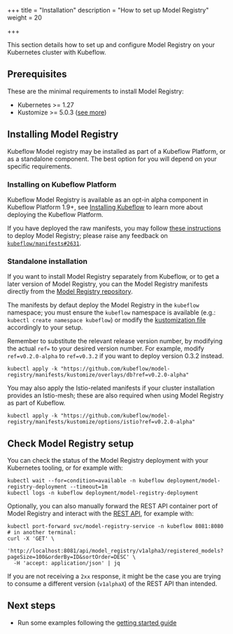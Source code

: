 +++
title = "Installation"
description = "How to set up Model Registry"
weight = 20

+++

This section details how to set up and configure Model Registry on your Kubernetes cluster with Kubeflow.

## Prerequisites

These are the minimal requirements to install Model Registry:

- Kubernetes >= 1.27
- Kustomize >= 5.0.3 ([see more](https://github.com/kubeflow/manifests/issues/2388))

<a id="model-registry-install"></a>

## Installing Model Registry

Kubeflow Model registry may be installed as part of a Kubeflow Platform, or as a standalone component.
The best option for you will depend on your specific requirements.

### Installing on Kubeflow Platform

Kubeflow Model Registry is available as an opt-in alpha component in Kubeflow Platform 1.9+, see [Installing Kubeflow](/docs/started/installing-kubeflow/) to learn more about deploying the Kubeflow Platform.

If you have deployed the raw manifests, you may follow [these instructions](https://github.com/kubeflow/manifests/tree/master/apps/model-registry/upstream#readme) to deploy Model Registry; please raise any feedback on [`kubeflow/manifests#2631`](https://github.com/kubeflow/manifests/issues/2631).

### Standalone installation

If you want to install Model Registry separately from Kubeflow, or to get a later version
of Model Registry, you can the Model Registry manifests directly from the [Model Registry repository](https://github.com/kubeflow/model-registry).

The manifests by defaut deploy the Model Registry in the `kubeflow` namespace;
you must ensure the `kubeflow` namespace is available (e.g.: `kubectl create namespace kubeflow`)
or modify the [kustomization file](https://github.com/kubeflow/model-registry/blob/v0.2.0-alpha/manifests/kustomize/overlays/db/kustomization.yaml#L3) accordingly to your setup.

Remember to substitute the relevant release version number, by modifying the actual `ref=` to your desired version number.
For example, modify `ref=v0.2.0-alpha` to `ref=v0.3.2` if you want to deploy version 0.3.2 instead.

```shell
kubectl apply -k "https://github.com/kubeflow/model-registry/manifests/kustomize/overlays/db?ref=v0.2.0-alpha"
```

You may also apply the Istio-related manifests if your cluster installation provides an Istio-mesh; these are also required when using Model Registry as part of Kubeflow.

```shell
kubectl apply -k "https://github.com/kubeflow/model-registry/manifests/kustomize/options/istio?ref=v0.2.0-alpha"
```

## Check Model Registry setup

You can check the status of the Model Registry deployment with your Kubernetes tooling, or for example with:

```shell
kubectl wait --for=condition=available -n kubeflow deployment/model-registry-deployment --timeout=1m
kubectl logs -n kubeflow deployment/model-registry-deployment
```

Optionally, you can also manually forward the REST API container port of Model Registry and interact with the [REST API](https://editor.swagger.io/?url=https://raw.githubusercontent.com/kubeflow/model-registry/main/api/openapi/model-registry.yaml),
for example with:
```shell
kubectl port-forward svc/model-registry-service -n kubeflow 8081:8080
# in another terminal:
curl -X 'GET' \
  'http://localhost:8081/api/model_registry/v1alpha3/registered_models?pageSize=100&orderBy=ID&sortOrder=DESC' \
  -H 'accept: application/json' | jq
```

If you are not receiving a `2xx` response, it might be the case you are trying to consume a different version (`v1alphaX`) of the REST API than intended.

## Next steps

- Run some examples following the [getting started guide](/docs/components/model-registry/getting-started/)
